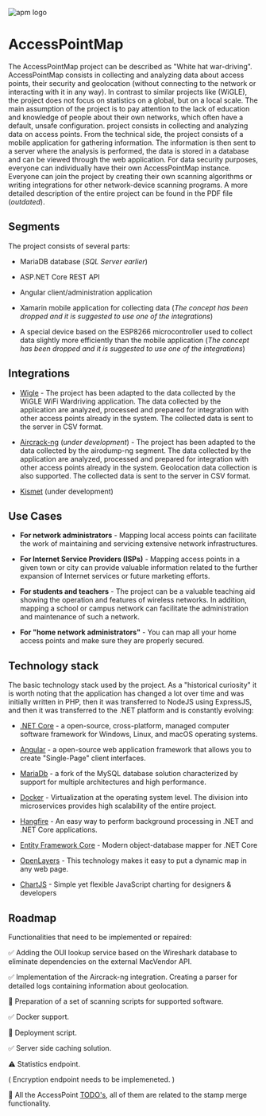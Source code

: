 ![apm logo](https://user-images.githubusercontent.com/46250989/123469319-2b96bb80-d5f3-11eb-9b53-d8be8fa73c0b.png)
#  AccessPointMap

The AccessPointMap project can be described as "White hat war-driving". AccessPointMap consists in collecting and analyzing data about access points, their security and geolocation (without connecting to the network or interacting with it in any way). In contrast to similar projects like (WiGLE), the project does not focus on statistics on a global, but on a local scale. The main assumption of the project is to pay attention to the lack of education and knowledge of people about their own networks, which often have a default, unsafe configuration. project consists in collecting and analyzing data on access points. From the technical side, the project consists of a mobile application for gathering information. The information is then sent to a server where the analysis is performed, the data is stored in a database and can be viewed through the web application. For data security purposes, everyone can individually have their own AccessPointMap instance. Everyone can join the project by creating their own scanning algorithms or writing integrations for other network-device scanning programs.
A more detailed description of the entire project can be found in the PDF file (*outdated*).

##  Segments

The project consists of several parts:

- MariaDB database (*SQL Server earlier*)

- ASP.NET Core REST API

- Angular client/administration application

- Xamarin mobile application for collecting data (*The concept has been dropped and it is suggested to use one of the integrations*)

- A special device based on the ESP8266 microcontroller used to collect data slightly more efficiently than the mobile application (*The concept has been dropped and it is suggested to use one of the integrations*)

## Integrations

- [Wigle](https://github.com/wiglenet/wigle-wifi-wardriving) - The project has been adapted to the data collected by the WiGLE WiFi Wardriving application. The data collected by the application are analyzed, processed and prepared for integration with other access points already in the system. The collected data is sent to the server in CSV format.

- [Aircrack-ng](https://github.com/aircrack-ng/aircrack-ng) (*under development*)  - The project has been adapted to the data collected by the airodump-ng segment. The data collected by the application are analyzed, processed and prepared for integration with other access points already in the system. Geolocation data collection is also supported. The collected data is sent to the server in CSV format.

- [Kismet](https://github.com/kismetwireless/kismet) (under development)

## Use Cases

- **For network administrators** - Mapping local access points can facilitate the work of maintaining and servicing extensive network infrastructures.

- **For Internet Service Providers (ISPs)** - Mapping access points in a given town or city can provide valuable information related to the further expansion of Internet services or future marketing efforts.

- **For students and teachers** - The project can be a valuable teaching aid showing the operation and features of wireless networks. In addition, mapping a school or campus network can facilitate the administration and maintenance of such a network.

- **For "home network administrators"** - You can map all your home access points and make sure they are properly secured.

##  Technology stack

The basic technology stack used by the project. As a "historical curiosity" it is worth noting that the application has changed a lot over time and was initially written in PHP, then it was transferred to NodeJS using ExpressJS, and then it was transferred to the .NET platform and is constantly evolving:

- [.NET Core](https://dotnet.microsoft.com) - a open-source, cross-platform, managed computer software framework for Windows, Linux, and macOS operating systems.

- [Angular](https://angular.io) - a open-source web application framework that allows you to create "Single-Page" client interfaces.

- [MariaDb](https://mariadb.org/) - a fork of the MySQL database solution characterized by support for multiple architectures and high performance.

- [Docker](https://www.docker.com) - Virtualization at the operating system level. The division into microservices provides high scalability of the entire project.

- [Hangfire](https://www.hangfire.io) - An easy way to perform background processing in .NET and .NET Core applications.

- [Entity Framework Core](https://docs.microsoft.com/en-us/ef/core/) - Modern object-database mapper for .NET Core

- [OpenLayers](https://openlayers.org) - This technology makes it easy to put a dynamic map in any web page.

- [ChartJS](https://www.chartjs.org) - Simple yet flexible JavaScript charting for designers & developers

## Roadmap

Functionalities that need to be implemented or repaired:

✅ Adding the OUI lookup service based on the Wireshark database to eliminate dependencies on the external MacVendor API. 

✅ Implementation of the Aircrack-ng integration. Creating a parser for detailed logs containing information about geolocation.

🔲 Preparation of a set of scanning scripts for supported software.

✅ Docker support.

🔲 Deployment script.

✅ Server side caching solution.

⚠️ Statistics endpoint.

( Encryption endpoint needs to be implemeneted. )

🔲 All the AccessPoint [TODO's](https://github.com/Krzysztofz01/AccessPointMap/blob/master/src/AccessPointMap/AccessPointMap.Domain/AccessPoints/AccessPoint.cs#L77), all of them are related to the stamp merge functionality.